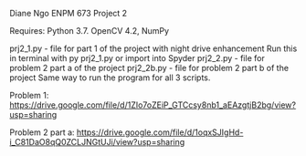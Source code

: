 Diane Ngo
ENPM 673 Project 2

Requires: Python 3.7. OpenCV 4.2, NumPy

prj2_1.py - file for part 1 of the project with night drive enhancement
Run this in terminal with py prj2_1.py or import into Spyder
prj2_2.py - file for problem 2 part a of the project
prj2_2b.py - file for problem 2 part b of the project
Same way to run the program for all 3 scripts.

Problem 1: 
https://drive.google.com/file/d/1ZIo7oZEiP_GTCcsy8nb1_aEAzgtjB2bg/view?usp=sharing

Problem 2 part a:
https://drive.google.com/file/d/1oqxSJIgHd-i_C81DaO8qQ0ZCLJNGtUJi/view?usp=sharing
